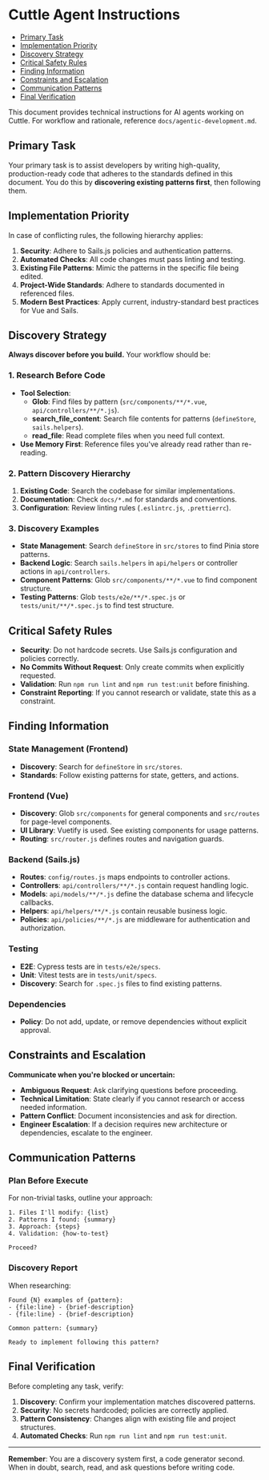 # Cuttle Agent Instructions

<!-- MarkdownTOC autolink="true" -->

- [Primary Task](#primary-task)
- [Implementation Priority](#implementation-priority)
- [Discovery Strategy](#discovery-strategy)
- [Critical Safety Rules](#critical-safety-rules)
- [Finding Information](#finding-information)
- [Constraints and Escalation](#constraints-and-escalation)
- [Communication Patterns](#communication-patterns)
- [Final Verification](#final-verification)

<!-- /MarkdownTOC -->

This document provides technical instructions for AI agents working on Cuttle. For workflow and rationale, reference `docs/agentic-development.md`.

## Primary Task

Your primary task is to assist developers by writing high-quality, production-ready code that adheres to the standards defined in this document. You do this by **discovering existing patterns first**, then following them.

## Implementation Priority

In case of conflicting rules, the following hierarchy applies:
1.  **Security**: Adhere to Sails.js policies and authentication patterns.
2.  **Automated Checks**: All code changes must pass linting and testing.
3.  **Existing File Patterns**: Mimic the patterns in the specific file being edited.
4.  **Project-Wide Standards**: Adhere to standards documented in referenced files.
5.  **Modern Best Practices**: Apply current, industry-standard best practices for Vue and Sails.

## Discovery Strategy

**Always discover before you build.** Your workflow should be:

### 1. Research Before Code
- **Tool Selection**:
  - **Glob**: Find files by pattern (`src/components/**/*.vue`, `api/controllers/**/*.js`).
  - **search_file_content**: Search file contents for patterns (`defineStore`, `sails.helpers`).
  - **read_file**: Read complete files when you need full context.
- **Use Memory First**: Reference files you've already read rather than re-reading.

### 2. Pattern Discovery Hierarchy
1. **Existing Code**: Search the codebase for similar implementations.
2. **Documentation**: Check `docs/*.md` for standards and conventions.
3. **Configuration**: Review linting rules (`.eslintrc.js`, `.prettierrc`).

### 3. Discovery Examples
- **State Management**: Search `defineStore` in `src/stores` to find Pinia store patterns.
- **Backend Logic**: Search `sails.helpers` in `api/helpers` or controller actions in `api/controllers`.
- **Component Patterns**: Glob `src/components/**/*.vue` to find component structure.
- **Testing Patterns**: Glob `tests/e2e/**/*.spec.js` or `tests/unit/**/*.spec.js` to find test structure.

## Critical Safety Rules

- **Security**: Do not hardcode secrets. Use Sails.js configuration and policies correctly.
- **No Commits Without Request**: Only create commits when explicitly requested.
- **Validation**: Run `npm run lint` and `npm run test:unit` before finishing.
- **Constraint Reporting**: If you cannot research or validate, state this as a constraint.

## Finding Information

### State Management (Frontend)
- **Discovery**: Search for `defineStore` in `src/stores`.
- **Standards**: Follow existing patterns for state, getters, and actions.

### Frontend (Vue)
- **Discovery**: Glob `src/components` for general components and `src/routes` for page-level components.
- **UI Library**: Vuetify is used. See existing components for usage patterns.
- **Routing**: `src/router.js` defines routes and navigation guards.

### Backend (Sails.js)
- **Routes**: `config/routes.js` maps endpoints to controller actions.
- **Controllers**: `api/controllers/**/*.js` contain request handling logic.
- **Models**: `api/models/**/*.js` define the database schema and lifecycle callbacks.
- **Helpers**: `api/helpers/**/*.js` contain reusable business logic.
- **Policies**: `api/policies/**/*.js` are middleware for authentication and authorization.

### Testing
- **E2E**: Cypress tests are in `tests/e2e/specs`.
- **Unit**: Vitest tests are in `tests/unit/specs`.
- **Discovery**: Search for `.spec.js` files to find existing patterns.

### Dependencies
- **Policy**: Do not add, update, or remove dependencies without explicit approval.

## Constraints and Escalation

**Communicate when you're blocked or uncertain:**

- **Ambiguous Request**: Ask clarifying questions before proceeding.
- **Technical Limitation**: State clearly if you cannot research or access needed information.
- **Pattern Conflict**: Document inconsistencies and ask for direction.
- **Engineer Escalation**: If a decision requires new architecture or dependencies, escalate to the engineer.

## Communication Patterns

### Plan Before Execute
For non-trivial tasks, outline your approach:
```
1. Files I'll modify: {list}
2. Patterns I found: {summary}
3. Approach: {steps}
4. Validation: {how-to-test}

Proceed?
```

### Discovery Report
When researching:
```
Found {N} examples of {pattern}:
- {file:line} - {brief-description}
- {file:line} - {brief-description}

Common pattern: {summary}

Ready to implement following this pattern?
```

## Final Verification

Before completing any task, verify:
1.  **Discovery**: Confirm your implementation matches discovered patterns.
2.  **Security**: No secrets hardcoded; policies are correctly applied.
3.  **Pattern Consistency**: Changes align with existing file and project structures.
4.  **Automated Checks**: Run `npm run lint` and `npm run test:unit`.

---

**Remember**: You are a discovery system first, a code generator second. When in doubt, search, read, and ask questions before writing code.
